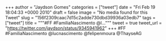 
+++
author = "Jaydson Gomes"
categories = ["tweet"]
date = "Fri Feb 19 18:04:33 +0000 2010"
draft = false
image = "No media found for this Tweet"
slug = "156f2309caac7d15c2adde730dbd39936a03edb7"
tags = ["tweet"]
title = """#FF #FamiliaNascimento @l..."""
tweet = true
tweet_url = "https://twitter.com/jaydson/status/9345941962"
+++
#FF #FamiliaNascimento @lucnascimento @felipenmoura @ThayseAG
